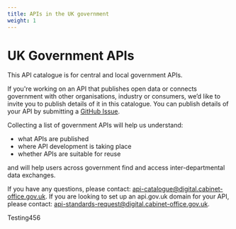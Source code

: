 ```yaml
---
title: APIs in the UK government
weight: 1
---
```


# UK Government APIs

This API catalogue is for central and local government APIs.

If you're working on an API that publishes open data or connects government with other organisations, industry or consumers, we’d like to invite you to publish details of it in this catalogue. You can publish details of your API by submitting a [GitHub Issue](https://github.com/alphagov/api-catalogue/issues).

Collecting a list of government APIs will help us understand:

* what APIs are published
* where API development is taking place
* whether APIs are suitable for reuse

and will help users across government find and access inter-departmental data exchanges.

If you have any questions, please contact: <api-catalogue@digital.cabinet-office.gov.uk>.
If you are looking to set up an api.gov.uk domain for your API, please contact: <api-standards-request@digital.cabinet-office.gov.uk>.

Testing456
